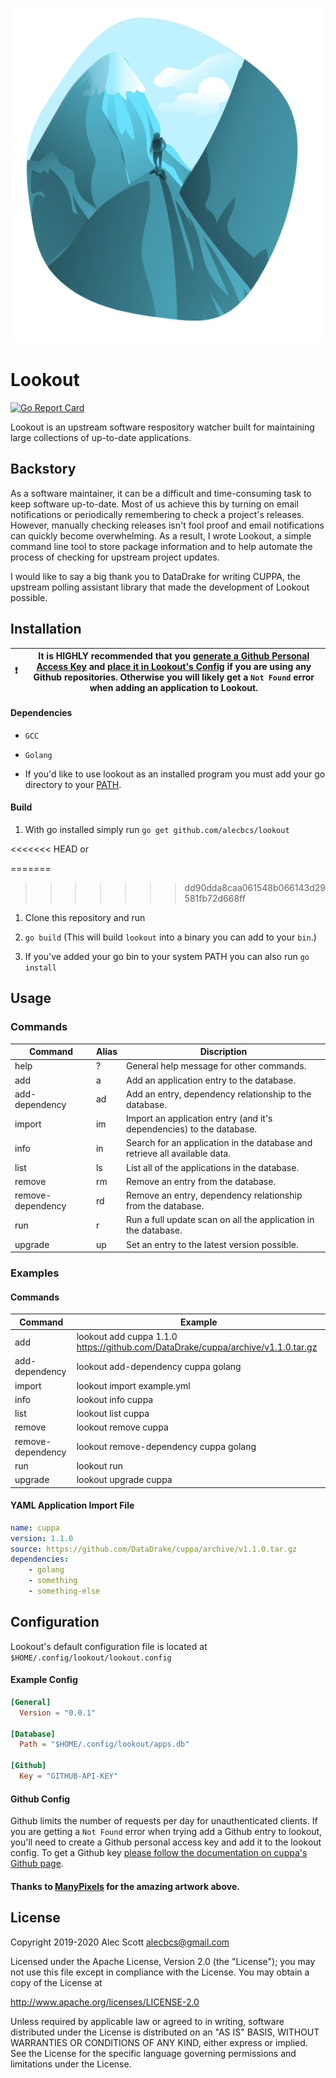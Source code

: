![](logos/mountain.png)

# Lookout

[![Go Report Card](https://goreportcard.com/badge/github.com/alecbcs/lookout)](https://goreportcard.com/report/github.com/alecbcs/lookout)

Lookout is an upstream software respository watcher built for maintaining large collections of up-to-date applications.

## Backstory

As a software maintainer, it can be a difficult and time-consuming task to keep software up-to-date. Most of us achieve this by turning on email notifications or periodically remembering to check a project's releases. However, manually checking releases isn't fool proof and email notifications can quickly become overwhelming. As a result, I wrote Lookout, a simple command line tool to store package information and to help automate the process of checking for upstream project updates.

I would like to say a big thank you to DataDrake for writing CUPPA, the upstream polling assistant library that made the development of Lookout possible.

## Installation

| :exclamation: | It is **HIGHLY recommended** that you [generate a Github Personal Access Key](https://help.github.com/en/articles/creating-a-personal-access-token-for-the-command-line#creating-a-token) and [place it in Lookout's Config](https://github.com/alecbcs/lookout#configuration) if you are using any Github repositories. Otherwise you will likely get a `Not Found` error when adding an application to Lookout. |
| ------------- | ----------------------------------------------------------------------------------------------------------------------------------------------------------------------------------------------------------------------------------------------------------------------------------------------------------------------------------------------------------------------------------------------------------------- |

#### Dependencies

- `GCC`

- `Golang`

- If you'd like to use lookout as an installed program you must add your go directory to your [PATH](https://golang.org/doc/install#install).

#### Build

1. With go installed simply run `go get github.com/alecbcs/lookout` 

<<<<<<< HEAD
or

=======
>>>>>>> dd90dda8caa061548b066143d29581fb72d668ff
1. Clone this repository and run

2. `go build` (This will build `lookout` into a binary you can add to your `bin`.)

3. If you've added your go bin to your system PATH you can also run `go install`

## Usage

### Commands

| Command           | Alias | Discription                                                                |
| ----------------- | ----- | -------------------------------------------------------------------------- |
| help              | ?     | General help message for other commands.                                   |
| add               | a     | Add an application entry to the database.                                  |
| add-dependency    | ad    | Add an entry, dependency relationship to the database.                     |
| import            | im    | Import an application entry (and it's dependencies) to the database.       |
| info              | in    | Search for an application in the database and retrieve all available data. |
| list              | ls    | List all of the applications in the database.                              |
| remove            | rm    | Remove an entry from the database.                                         |
| remove-dependency | rd    | Remove an entry, dependency relationship from the database.                |
| run               | r     | Run a full update scan on all the application in the database.             |
| upgrade           | up    | Set an entry to the latest version possible.                               |

### Examples

#### Commands

| Command           | Example                                                                          |
| ----------------- | -------------------------------------------------------------------------------- |
| add               | lookout add cuppa 1.1.0 https://github.com/DataDrake/cuppa/archive/v1.1.0.tar.gz |
| add-dependency    | lookout add-dependency cuppa golang                                              |
| import            | lookout import example.yml                                                       |
| info              | lookout info cuppa                                                               |
| list              | lookout list cuppa                                                               |
| remove            | lookout remove cuppa                                                             |
| remove-dependency | lookout remove-dependency cuppa golang                                           |
| run               | lookout run                                                                      |
| upgrade           | lookout upgrade cuppa                                                            |

#### YAML Application Import File

```yaml
name: cuppa
version: 1.1.0
source: https://github.com/DataDrake/cuppa/archive/v1.1.0.tar.gz
dependencies: 
    - golang
    - something
    - something-else
```

## Configuration

Lookout's default configuration file is located at `$HOME/.config/lookout/lookout.config`

#### Example Config

```toml
[General]
  Version = "0.0.1"

[Database]
  Path = "$HOME/.config/lookout/apps.db"

[Github]
  Key = "GITHUB-API-KEY"
```

#### Github Config

Github limits the number of requests per day for unauthenticated clients. If you are getting a `Not Found` error when trying add a Github entry to lookout, you'll need to create a Github personal access key and add it to the lookout config. To get a Github key [please follow the documentation on cuppa's Github page](https://github.com/DataDrake/cuppa#github-personal-access-keys).



#### Thanks to [ManyPixels](https://www.manypixels.co/) for the amazing artwork above.



## License

Copyright 2019-2020 Alec Scott <alecbcs@gmail.com>

Licensed under the Apache License, Version 2.0 (the "License");
you may not use this file except in compliance with the License.
You may obtain a copy of the License at

http://www.apache.org/licenses/LICENSE-2.0

Unless required by applicable law or agreed to in writing, software
distributed under the License is distributed on an "AS IS" BASIS,
WITHOUT WARRANTIES OR CONDITIONS OF ANY KIND, either express or implied.
See the License for the specific language governing permissions and
limitations under the License.

